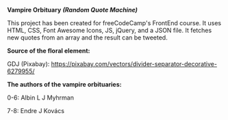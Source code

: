 **Vampire Orbituary** ***(Random Quote Machine)***

This project has been created for freeCodeCamp's FrontEnd course. It uses HTML, CSS, Font Awesome Icons, JS, jQuery, and a JSON file. It fetches new quotes from an array and the result can be tweeted.


**Source of the floral element:**

GDJ (Pixabay): https://pixabay.com/vectors/divider-separator-decorative-6279955/



**The authors of the vampire orbituaries:**

0-6: Albin L J Myhrman

7-8: Endre J Kovács
